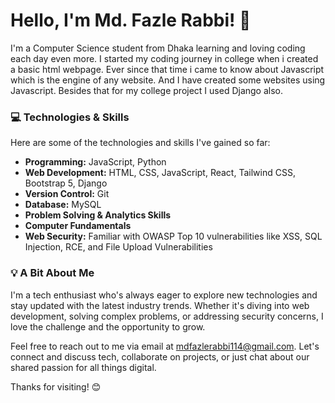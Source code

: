 # Hello, I'm Md. Fazle Rabbi! 👋

I'm a Computer Science student from Dhaka learning and loving coding each day even more. I started my coding journey in college when i created a basic html webpage. Ever since that time i came to know about Javascript which is the engine of any website. And I have created some websites using Javascript. Besides that for my college project I used Django also.

### 💻 Technologies & Skills

Here are some of the technologies and skills I've gained so far:

- **Programming:** JavaScript, Python
- **Web Development:** HTML, CSS, JavaScript, React, Tailwind CSS, Bootstrap 5, Django
- **Version Control:** Git
- **Database:** MySQL
- **Problem Solving & Analytics Skills**
- **Computer Fundamentals**
- **Web Security:** Familiar with OWASP Top 10 vulnerabilities like XSS, SQL Injection, RCE, and File Upload Vulnerabilities

### 💡 A Bit About Me

I'm a tech enthusiast who's always eager to explore new technologies and stay updated with the latest industry trends. Whether it's diving into web development, solving complex problems, or addressing security concerns, I love the challenge and the opportunity to grow.

Feel free to reach out to me via email at mdfazlerabbi114@gmail.com. Let's connect and discuss tech, collaborate on projects, or just chat about our shared passion for all things digital.

Thanks for visiting! 😊

<!---
TheRABU/TheRABU is a ✨ special ✨ repository because its `README.md` (this file) appears on your GitHub profile.
You can click the Preview link to take a look at your changes.
--->
